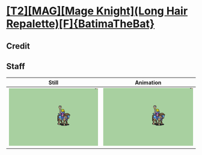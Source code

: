 # [\[T2\]\[MAG\]\[Mage Knight\]\(Long Hair Repalette\)\[F\]{BatimaTheBat}](../)

## Credit


	
## Staff

| Still | Animation |
| :---: | :-------: |
| ![Staff still](./Staff_000.png) | ![Staff animation](./Staff.gif) |
